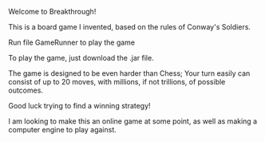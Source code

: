 Welcome to Breakthrough!

This is a board game I invented, based on the rules of Conway's Soldiers.

Run file GameRunner to play the game


To play the game, just download the .jar file.


The game is designed to be even harder than Chess; Your turn easily can consist of up to 20 moves, with millions, if not trillions, of possible outcomes.

Good luck trying to find a winning strategy!

I am looking to make this an online game at some point, as well as making a computer engine to play against.
